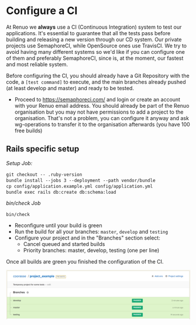 # Configure a CI

At Renuo we **always** use a CI (Continuous Integration) system to test our applications. It's essential to guarantee
that all the tests pass before building and releasing a new version through our CD system. Our private projects use
SemaphoreCI, while OpenSource ones use TravisCI. We try to avoid having many different systems so we'd like if you can
configure one of them and preferably SemaphoreCI, since is, at the moment, our fastest and most reliable system.

Before configuring the CI, you should already have a Git Repository with the code, a `[test command]` to execute,
and the main branches already pushed (at least develop and master) and ready to be tested.

* Proceed to <https://semaphoreci.com/> and login or create an account with your Renuo email address.
You should already be part of the Renuo organisation but you may not have permissions to add a project to
the organisation. That's not a problem, you can configure it anyway and ask wg-operations to transfer it to
the organisation afterwards (you have 100 free builds)

## Rails specific setup

*Setup Job:*

    git checkout -- .ruby-version
    bundle install --jobs 3 --deployment --path vendor/bundle
    cp config/application.example.yml config/application.yml
    bundle exec rails db:create db:schema:load

*bin/check Job*

    bin/check

* Reconfigure until your build is green
* Run the build for all your branches: `master`, `develop` and `testing`
* Configure your project and in the "Branches" section select:
  * Cancel queued and started builds
  * Priority branches: master, develop, testing (one per line)

Once all builds are green you finished the configuration of the CI.

![semaphoreci_2](images/semaphoreci_2.png)
